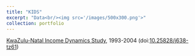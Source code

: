 ```yaml
---
title: "KIDS"
excerpt: "Data<br/><img src='/images/500x300.png'>"
collection: portfolio
---
```


[KwaZulu-Natal Income Dynamics Study](http://www.datafirst.uct.ac.za/dataportal/index.php/catalog/286 "Open link in a new window"), 1993-2004 (doi:[10.25828/j638-tz61](https://doi.org/10.25828/j638-tz61 "https://doi.org/10.25828/j638-tz61"))